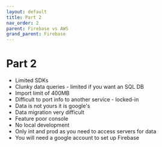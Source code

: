 ```yaml
---
layout: default
title: Part 2
nav_order: 2
parent: Firebase vs AWS
grand_parent: Firebase 
---
```


# Part 2

- Limited SDKs
- Clunky data queries - limited if you want an SQL DB
- Import limit of 400MB
- Difficult to port info to another service - locked-in
- Data is not yours it is google's
- Data migration very difficult
- Feature poor console
- No local development
- Only int and prod as you need to access servers for data
- You will need a google account to set up Firebase
